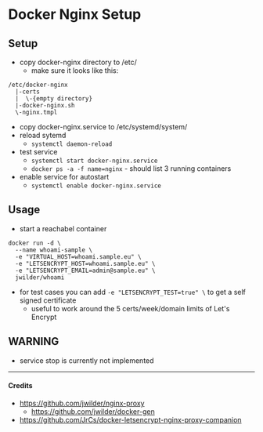 # Docker Nginx Setup

## Setup
- copy docker-nginx directory to /etc/
  - make sure it looks like this:
```
/etc/docker-nginx
  |-certs
  |  \-{empty directory}
  |-docker-nginx.sh
  \-nginx.tmpl
```
- copy docker-nginx.service to /etc/systemd/system/
- reload sytemd
  - `systemctl daemon-reload`
- test service
  - `systemctl start docker-nginx.service`
  - `docker ps -a -f name=nginx` - should list 3 running containers
- enable service for autostart
  - `systemctl enable docker-nginx.service`

## Usage
- start a reachabel container
```
docker run -d \
  --name whoami-sample \
  -e "VIRTUAL_HOST=whoami.sample.eu" \
  -e "LETSENCRYPT_HOST=whoami.sample.eu" \
  -e "LETSENCRYPT_EMAIL=admin@sample.eu" \
  jwilder/whoami
```
- for test cases you can add `-e "LETSENCRYPT_TEST=true" \` to get a self signed certificate
  - useful to work around the 5 certs/week/domain limits of Let's Encrypt

## WARNING
- service stop is currently not implemented

***
#### Credits
- https://github.com/jwilder/nginx-proxy
  - https://github.com/jwilder/docker-gen
- https://github.com/JrCs/docker-letsencrypt-nginx-proxy-companion
